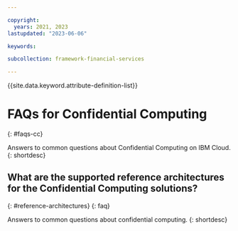 ```yaml
---

copyright:
  years: 2021, 2023
lastupdated: "2023-06-06"

keywords: 

subcollection: framework-financial-services

---
```


{{site.data.keyword.attribute-definition-list}}



# FAQs for Confidential Computing
{: #faqs-cc}



Answers to common questions about Confidential Computing on IBM Cloud.
{: shortdesc}

## What are the supported reference architectures for the Confidential Computing solutions?
{: #reference-architectures}
{: faq}

Answers to common questions about confidential computing. 
{: shortdesc}

